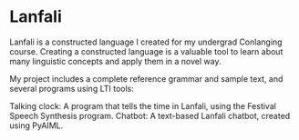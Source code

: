 # Lanfali
Lanfali is a constructed language I created for my undergrad Conlanging course. Creating a constructed language is a valuable tool to learn about many linguistic concepts and apply them in a novel way.

My project includes a complete reference grammar and sample text, and several programs using LTI tools:

Talking clock: A program that tells the time in Lanfali, using the Festival Speech Synthesis program.
Chatbot: A text-based Lanfali chatbot, created using PyAIML.
